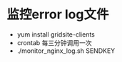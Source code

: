 # 监控error log文件

* yum install gridsite-clients    
* crontab 每三分钟调用一次
* ./monitor_nginx_log.sh SENDKEY